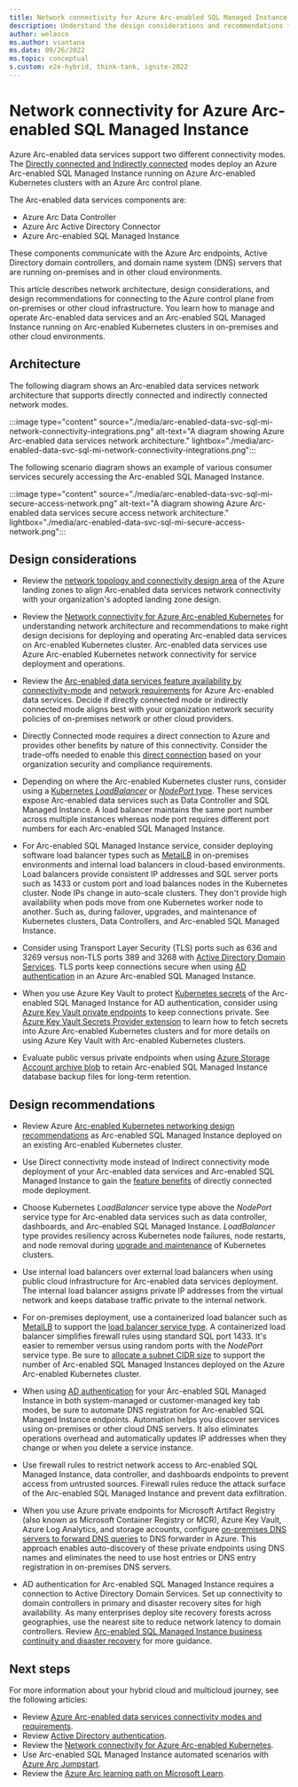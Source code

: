 ```yaml
---
title: Network connectivity for Azure Arc-enabled SQL Managed Instance
description: Understand the design considerations and recommendations for network connectivity in Azure Arc-enabled SQL Managed Instance
author: welasco
ms.author: vsantana
ms.date: 09/26/2022
ms.topic: conceptual
s.custom: e2e-hybrid, think-tank, ignite-2022
---
```


# Network connectivity for Azure Arc-enabled SQL Managed Instance

Azure Arc-enabled data services support two different connectivity modes. The [Directly connected and Indirectly connected](/azure/azure-arc/data/connectivity) modes deploy an Azure Arc-enabled SQL Managed Instance running on Azure Arc-enabled Kubernetes clusters with an Azure Arc control plane.

The Arc-enabled data services components are:

* Azure Arc Data Controller
* Azure Arc Active Directory Connector
* Azure Arc-enabled SQL Managed Instance

These components communicate with the Azure Arc endpoints, Active Directory domain controllers, and domain name system (DNS) servers that are running on-premises and in other cloud environments.

This article describes network architecture, design considerations, and design recommendations for connecting to the Azure control plane from on-premises or other cloud infrastructure. You learn how to manage and operate Arc-enabled data services and an Arc-enabled SQL Managed Instance running on Arc-enabled Kubernetes clusters in on-premises and other cloud environments.

## Architecture

The following diagram shows an Arc-enabled data services network architecture that supports directly connected and indirectly connected network modes.

:::image type="content" source="./media/arc-enabled-data-svc-sql-mi-network-connectivity-integrations.png" alt-text="A diagram showing Azure Arc-enabled data services network architecture." lightbox="./media/arc-enabled-data-svc-sql-mi-network-connectivity-integrations.png":::

The following scenario diagram shows an example of various consumer services securely accessing the Arc-enabled SQL Managed Instance.

:::image type="content" source="./media/arc-enabled-data-svc-sql-mi-secure-access-network.png" alt-text="A diagram showing Azure Arc-enabled data services secure access network architecture." lightbox="./media/arc-enabled-data-svc-sql-mi-secure-access-network.png":::

## Design considerations

* Review the [network topology and connectivity design area](../../../ready/landing-zone/design-area/network-topology-and-connectivity.md) of the Azure landing zones to align Arc-enabled data services network connectivity with your organization's adopted landing zone design.

* Review the [Network connectivity for Azure Arc-enabled Kubernetes](../arc-enabled-kubernetes/eslz-arc-kubernetes-network-connectivity.md) for understanding network architecture and recommendations to make right design decisions for deploying and operating Arc-enabled data services on Arc-enabled Kubernetes cluster. Arc-enabled data services use Azure Arc-enabled Kubernetes network connectivity for service deployment and operations.

* Review the [Arc-enabled data services feature availability by connectivity-mode](/azure/azure-arc/data/connectivity#feature-availability-by-connectivity-mode) and [network requirements](/azure/azure-arc/data/connectivity) for Azure Arc-enabled data services. Decide if directly connected mode or indirectly connected mode aligns best with your organization network security policies of on-premises network or other cloud providers.

* Directly Connected mode requires a direct connection to Azure and provides other benefits by nature of this connectivity. Consider the trade-offs needed to enable this [direct connection](/azure/azure-arc/data/connectivity#connectivity-modes) based on your organization security and compliance requirements.

* Depending on where the Arc-enabled Kubernetes cluster runs, consider using a [Kubernetes _LoadBalancer_](https://kubernetes.io/docs/tasks/access-application-cluster/create-external-load-balancer/) or [_NodePort_ type](https://kubernetes.io/docs/concepts/services-networking/service/#type-nodeport). These services expose Arc-enabled data services such as Data Controller and SQL Managed Instance. A load balancer maintains the same port number across multiple instances whereas node port requires different port numbers for each Arc-enabled SQL Managed Instance.

* For Arc-enabled SQL Managed Instance service, consider deploying software load balancer types such as [MetalLB](https://metallb.universe.tf/) in on-premises environments and internal load balancers in cloud-based environments. Load balancers provide consistent IP addresses and SQL server ports such as 1433 or custom port and load balances nodes in the Kubernetes cluster. Node IPs change in auto-scale clusters. They don't provide high availability when pods move from one Kubernetes worker node to another. Such as, during failover, upgrades, and maintenance of Kubernetes clusters, Data Controllers, and Arc-enabled SQL Managed Instance.

* Consider using Transport Layer Security (TLS) ports such as 636 and 3269 versus non-TLS ports 389 and 3268 with [Active Directory Domain Services](/windows-server/identity/ad-ds/active-directory-domain-services). TLS ports keep connections secure when using [AD authentication](/azure/azure-arc/data/active-directory-introduction) in an Azure Arc-enabled SQL Managed Instance.

* When you use Azure Key Vault to protect [Kubernetes secrets](/azure/aks/csi-secrets-store-driver) of the Arc-enabled SQL Managed Instance for AD authentication, consider using [Azure Key Vault private endpoints](/azure/key-vault/general/private-link-service?tabs=portal) to keep connections private. See [Azure Key Vault Secrets Provider extension](/azure/azure-arc/kubernetes/tutorial-akv-secrets-provider) to learn how to fetch secrets into Azure Arc-enabled Kubernetes clusters and for more details on using Azure Key Vault with Arc-enabled Kubernetes clusters.

* Evaluate public versus private endpoints when using [Azure Storage Account archive blob](/azure/storage/blobs/archive-blob?tabs=azure-portal) to retain Arc-enabled SQL Managed Instance database backup files for long-term retention.

## Design recommendations

* Review Azure [Arc-enabled Kubernetes networking design recommendations](../arc-enabled-kubernetes/eslz-arc-kubernetes-network-connectivity.md#design-recommendations) as Arc-enabled SQL Managed Instance deployed on an existing Arc-enabled Kubernetes cluster.

* Use Direct connectivity mode instead of Indirect connectivity mode deployment of your Arc-enabled data services and Arc-enabled SQL Managed Instance to gain the [feature benefits](/azure/azure-arc/data/connectivity#feature-availability-by-connectivity-mode) of directly connected mode deployment.

* Choose Kubernetes _LoadBalancer_ service type above the _NodePort_ service type for Arc-enabled data services such as data controller, dashboards, and Arc-enabled SQL Managed Instance. _LoadBalancer_ type provides resiliency across Kubernetes node failures, node restarts, and node removal during [upgrade and maintenance](./eslz-arc-data-service-sql-managed-instance-upgradeability-disciplines.md) of Kubernetes clusters.

* Use internal load balancers over external load balancers when using public cloud infrastructure for Arc-enabled data services deployment. The internal load balancer assigns private IP addresses from the virtual network and keeps database traffic private to the internal network.

* For on-premises deployment, use a containerized load balancer such as [MetalLB](https://metallb.universe.tf/#why) to support the [load balancer service type](https://kubernetes.io/docs/tasks/access-application-cluster/create-external-load-balancer/). A containerized load balancer simplifies firewall rules using standard SQL port 1433. It's easier to remember versus using random ports with the _NodePort_ service type. Be sure to [allocate a subnet CIDR size](https://metallb.universe.tf/concepts/#address-allocation) to support the number of Arc-enabled SQL Managed Instances deployed on the Azure Arc-enabled Kubernetes cluster.

* When using [AD authentication](/azure/azure-arc/data/active-directory-introduction) for your Arc-enabled SQL Managed Instance in both system-managed or customer-managed key tab modes, be sure to automate DNS registration for Arc-enabled SQL Managed Instance endpoints. Automation helps you discover services using on-premises or other cloud DNS servers. It also eliminates operations overhead and automatically updates IP addresses when they change or when you delete a service instance.

* Use firewall rules to restrict network access to Arc-enabled SQL Managed Instance, data controller, and dashboards endpoints to prevent access from untrusted sources. Firewall rules reduce the attack surface of the Arc-enabled SQL Managed Instance and prevent data exfiltration.

* When you use Azure private endpoints for Microsoft Artifact Registry (also known as Microsoft Container Registry or MCR), Azure Key Vault, Azure Log Analytics, and storage accounts, configure [on-premises DNS servers to forward DNS queries](/azure/private-link/private-endpoint-dns#on-premises-workloads-using-a-dns-forwarder) to DNS forwarder in Azure. This approach enables auto-discovery of these private endpoints using DNS names and eliminates the need to use host entries or DNS entry registration in on-premises DNS servers.

* AD authentication for Arc-enabled SQL Managed Instance requires a connection to Active Directory Domain Services. Set up connectivity to domain controllers in primary and disaster recovery sites for high availability. As many enterprises deploy site recovery forests across geographies, use the nearest site to reduce network latency to domain controllers. Review [Arc-enabled SQL Managed Instance business continuity and disaster recovery](./eslz-arc-data-service-sql-managed-instance-business-continuity-disaster-recovery.md) for more guidance.

## Next steps

For more information about your hybrid cloud and multicloud journey, see the following articles:

* Review [Azure Arc-enabled data services connectivity modes and requirements](/azure/azure-arc/data/connectivity).
* Review [Active Directory authentication](/azure/azure-arc/data/active-directory-introduction).
* Review the [Network connectivity for Azure Arc-enabled Kubernetes](../arc-enabled-kubernetes/eslz-arc-kubernetes-network-connectivity.md).
* Use Arc-enabled SQL Managed Instance automated scenarios with [Azure Arc Jumpstart](https://azurearcjumpstart.io/azure_arc_jumpstart/azure_arc_data/).
* Review the [Azure Arc learning path on Microsoft Learn](/learn/paths/manage-hybrid-infrastructure-with-azure-arc/).
